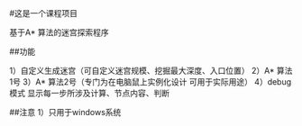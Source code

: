 #这是一个课程项目

基于A* 算法的迷宫探索程序

##功能

1）自定义生成迷宫（可自定义迷宫规模、挖掘最大深度、入口位置）
2）A* 算法1号
3）A* 算法2号（专门为在电脑鼠上实例化设计 可用于实际用途）
4）debug模式 显示每一步所涉及计算、节点内容、判断

##注意
1）只用于windows系统

